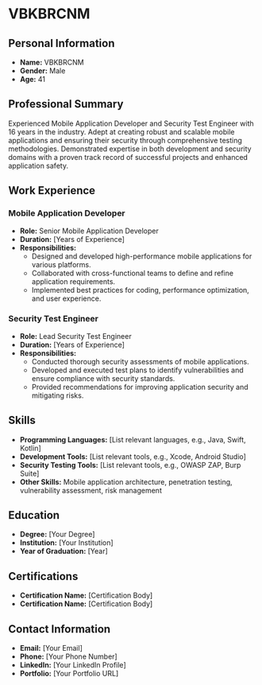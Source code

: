 # VBKBRCNM

## Personal Information
- **Name:** VBKBRCNM
- **Gender:** Male
- **Age:** 41

## Professional Summary
Experienced Mobile Application Developer and Security Test Engineer with 16 years in the industry. Adept at creating robust and scalable mobile applications and ensuring their security through comprehensive testing methodologies. Demonstrated expertise in both development and security domains with a proven track record of successful projects and enhanced application safety.

## Work Experience
### Mobile Application Developer
- **Role:** Senior Mobile Application Developer
- **Duration:** [Years of Experience]
- **Responsibilities:**
  - Designed and developed high-performance mobile applications for various platforms.
  - Collaborated with cross-functional teams to define and refine application requirements.
  - Implemented best practices for coding, performance optimization, and user experience.

### Security Test Engineer
- **Role:** Lead Security Test Engineer
- **Duration:** [Years of Experience]
- **Responsibilities:**
  - Conducted thorough security assessments of mobile applications.
  - Developed and executed test plans to identify vulnerabilities and ensure compliance with security standards.
  - Provided recommendations for improving application security and mitigating risks.

## Skills
- **Programming Languages:** [List relevant languages, e.g., Java, Swift, Kotlin]
- **Development Tools:** [List relevant tools, e.g., Xcode, Android Studio]
- **Security Testing Tools:** [List relevant tools, e.g., OWASP ZAP, Burp Suite]
- **Other Skills:** Mobile application architecture, penetration testing, vulnerability assessment, risk management

## Education
- **Degree:** [Your Degree]
- **Institution:** [Your Institution]
- **Year of Graduation:** [Year]

## Certifications
- **Certification Name:** [Certification Body]
- **Certification Name:** [Certification Body]

## Contact Information
- **Email:** [Your Email]
- **Phone:** [Your Phone Number]
- **LinkedIn:** [Your LinkedIn Profile]
- **Portfolio:** [Your Portfolio URL]
